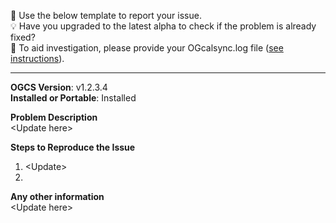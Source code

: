 :memo: Use the below template to report your issue.  
:bulb: Have you upgraded to the latest alpha to check if the problem is already fixed?  
:paperclip: To aid investigation, please provide your OGcalsync.log file ([see instructions](https://github.com/phw198/OutlookGoogleCalendarSync/wiki/Reporting-problems#posting-your-ogcalsynclog-file)).  

----

**OGCS Version**: v1.2.3.4  
**Installed or Portable**: Installed

**Problem Description**  
\<Update here>

**Steps to Reproduce the Issue**  
1. \<Update>
1. 

**Any other information**  
\<Update here>

